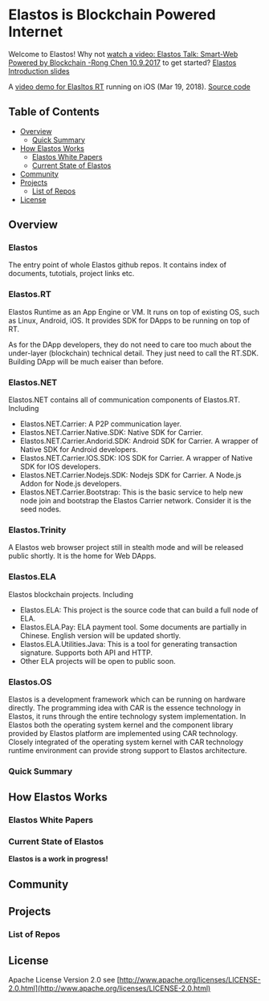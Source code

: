# Elastos is Blockchain Powered Internet


Welcome to Elastos! Why not [watch a video: Elastos Talk: Smart-Web Powered by Blockchain -Rong Chen 10.9.2017](https://youtu.be/2aOWfV-CZhs) to get started? 
[Elastos Introduction slides](https://www.slideshare.net/RongChen34/elastos-intro)

A [video demo for Elasltos RT](https://youtu.be/skewtq-kUQY) running on iOS (Mar 19, 2018). [Source code]( https://github.com/elastos/Elastos.RT/tree/master/Sources/Elastos/LibCore/tests/HelloCarDemo)


## Table of Contents

- [Overview](#overview)
  - [Quick Summary](#quick-summary)
- [How Elastos Works](#how-elastos-works)
  - [Elastos White Papers](#elastos-papers)
  - [Current State of Elastos](#current-states-of-elastos)
- [Community](#project-and-community)
- [Projects](#project-links)
  - [List of Repos](#list-of-repos)
- [License](#license)

## Overview

### Elastos
The entry point of whole Elastos github repos. 
It contains index of documents, tutotials, project links etc.

### Elastos.RT
Elastos Runtime as an App Engine or VM. It runs on top of existing OS, such as Linux, Android, iOS. It provides SDK for DApps to be running on top of RT.

As for the DApp developers, they do not need to care too much about the under-layer (blockchain) technical detail. They just need to call the RT.SDK. Building DApp will be much eaiser than before.

### Elastos.NET
Elastos.NET contains all of communication components of Elastos.RT. Including 
- Elastos.NET.Carrier: A P2P communication layer. 
- Elastos.NET.Carrier.Native.SDK: Native SDK for Carrier. 
- Elastos.NET.Carrier.Andorid.SDK: Android SDK for Carrier. A wrapper of Native SDK for Android developers.
- Elastos.NET.Carrier.IOS.SDK: IOS SDK for Carrier. A wrapper of Native SDK for IOS developers.
- Elastos.NET.Carrier.Nodejs.SDK: Nodejs SDK for Carrier. A Node.js Addon for Node.js developers.
- Elastos.NET.Carrier.Bootstrap: This is the basic service to help new node join and bootstrap the Elastos Carrier network. Consider it is the seed nodes.

### Elastos.Trinity
A Elastos web browser project still in stealth mode and will be released public shortly. It is the home for Web DApps.

### Elastos.ELA
Elastos blockchain projects. Including
- Elastos.ELA: This project is the source code that can build a full node of ELA.
- Elastos.ELA.Pay: ELA payment tool. Some documents are partially in Chinese. English version will be updated shortly.
- Elastos.ELA.Utilities.Java: This is a tool for generating transaction signature. Supports both API and HTTP.
- Other ELA projects will be open to public soon.

### Elastos.OS
Elastos is a development framework which can be running on hardware directly.
The programming idea with CAR is the essence technology in Elastos, it runs through the entire technology system implementation. In Elastos both the operating system kernel and the component library provided by Elastos platform are implemented using CAR technology. Closely integrated of the operating system kernel with CAR technology runtime environment can provide strong support to Elastos architecture.


### Quick Summary

## How Elastos Works

### Elastos White Papers

### Current State of Elastos

**Elastos is a work in progress!**

## Community

## Projects

### List of Repos

## License

Apache License Version 2.0 see [http://www.apache.org/licenses/LICENSE-2.0.html](http://www.apache.org/licenses/LICENSE-2.0.html)
